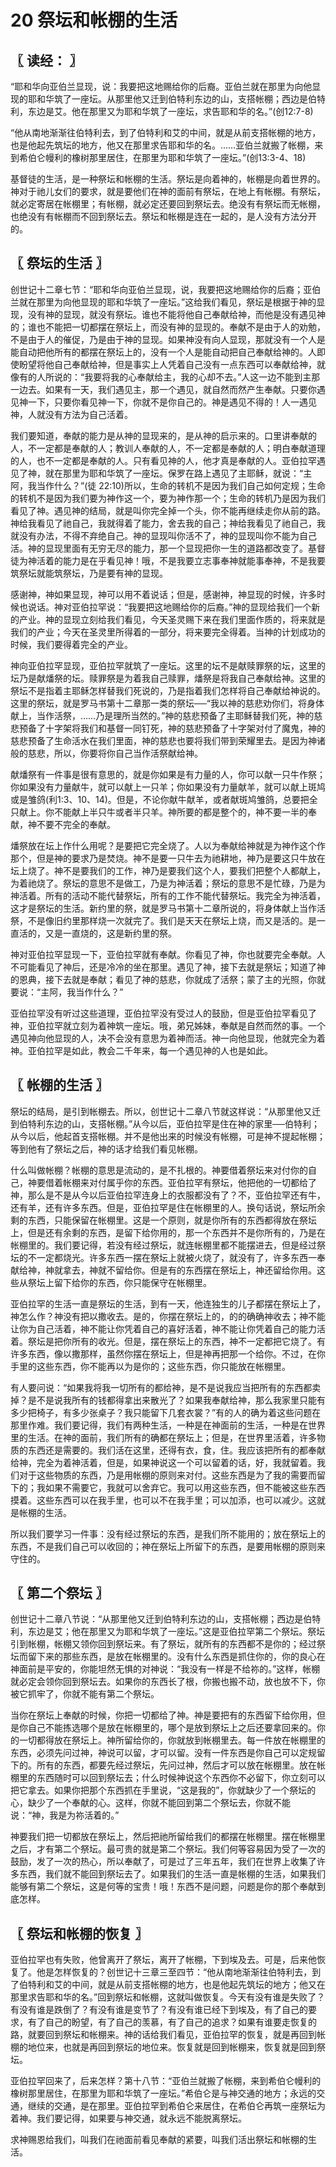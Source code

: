 # 20 祭坛和帐棚的生活



## 〖 读经： 〗

“耶和华向亚伯兰显现，说：我要把这地赐给你的后裔。亚伯兰就在那里为向他显现的耶和华筑了一座坛。从那里他又迁到伯特利东边的山，支搭帐棚；西边是伯特利，东边是艾。他在那里又为耶和华筑了一座坛，求告耶和华的名。”(创12:7-8)

“他从南地渐渐往伯特利去，到了伯特利和艾的中间，就是从前支搭帐棚的地方，也是他起先筑坛的地方，他又在那里求告耶和华的名。……亚伯兰就搬了帐棚，来到希伯仑幔利的橡树那里居住，在那里为耶和华筑了一座坛。”(创13:3-4、18)

基督徒的生活，是一种祭坛和帐棚的生活。祭坛是向着神的，帐棚是向着世界的。神对于祂儿女们的要求，就是要他们在神的面前有祭坛，在地上有帐棚。有祭坛，就必定寄居在帐棚里；有帐棚，就必定还要回到祭坛去。绝没有有祭坛而无帐棚，也绝没有有帐棚而不回到祭坛去。祭坛和帐棚是连在一起的，是人没有方法分开的。



## 〖 祭坛的生活 〗

创世记十二章七节：“耶和华向亚伯兰显现，说，我要把这地赐给你的后裔；亚伯兰就在那里为向他显现的耶和华筑了一座坛。”这给我们看见，祭坛是根据于神的显现，没有神的显现，就没有祭坛。谁也不能将他自己奉献给神，而他是没有遇见神的；谁也不能把一切都摆在祭坛上，而没有神的显现的。奉献不是由于人的劝勉，不是由于人的催促，乃是由于神的显现。如果神没有向人显现，那就没有一个人是能自动把他所有的都摆在祭坛上的，没有一个人是能自动把自己奉献给神的。人即使盼望将他自己奉献给神，但是事实上人凭着自己没有一点东西可以奉献给神，就像有的人所说的：“我要将我的心奉献给主，我的心却不去。”人这一边不能到主那一边去。如果有一天，我们遇见主，那一个遇见，就自然而然产生奉献。只要你遇见神一下，只要你看见神一下，你就不是你自己的。神是遇见不得的！人一遇见神，人就没有方法为自己活着。

我们要知道，奉献的能力是从神的显现来的，是从神的启示来的。口里讲奉献的人，不一定都是奉献的人；教训人奉献的人，不一定都是奉献的人；明白奉献道理的人，也不一定都是奉献的人。只有看见神的人，他才真是奉献的人。亚伯拉罕遇见了神，就在那里为耶和华筑了一座坛。保罗在路上遇见了主耶稣，就说：“主阿，我当作什么？”(徒 22:10)所以，生命的转机不是因为我们自己如何定规；生命的转机不是因为我们要为神作这一个，要为神作那一个；生命的转机乃是因为我们看见了神。遇见神的结局，就是叫你完全掉一个头，你不能再继续走你从前的路。神给我看见了祂自己，我就得着了能力，舍去我的自己；神给我看见了祂自己，我就没有办法，不得不弃绝自己。神的显现叫你活不了，神的显现叫你不能为自己活。神的显现里面有无穷无尽的能力，那一个显现把你一生的道路都改变了。基督徒为神活着的能力是在乎看见神！哦，不是我要立志事奉神就能事奉神，不是我要筑祭坛就能筑祭坛，乃是要有神的显现。

感谢神，神如果显现，神可以用不着说话；但是，感谢神，神显现的时候，许多时候也说话。神对亚伯拉罕说：“我要把这地赐给你的后裔。”神的显现给我们一个新的产业。神的显现立刻给我们看见，今天圣灵赐下来在我们里面作质的，将来就是我们的产业；今天在圣灵里所得着的一部分，将来要完全得着。当神的计划成功的时候，我们要得着完全的产业。

神向亚伯拉罕显现，亚伯拉罕就筑了一座坛。这里的坛不是献赎罪祭的坛，这里的坛乃是献燔祭的坛。赎罪祭是为着我自己赎罪，燔祭是将我自己奉献给神。这里的祭坛不是指着主耶稣怎样替我们死说的，乃是指着我们怎样将自己奉献给神说的。这里的祭坛，就是罗马书第十二章那一类的祭坛──“我以神的慈悲劝你们，将身体献上，当作活祭，……乃是理所当然的。”神的慈悲预备了主耶稣替我们死，神的慈悲预备了十字架将我们和基督一同钉死，神的慈悲预备了十字架对付了魔鬼，神的慈悲预备了生命活水在我们里面，神的慈悲也要将我们带到荣耀里去。是因为神诸般的慈悲，所以，你要将你自己当作活祭献给神。

献燔祭有一件事是很有意思的，就是你如果是有力量的人，你可以献一只牛作祭；你如果没有力量献牛，就可以献上一只羊；你如果没有力量献羊，就可以献上斑鸠或是雏鸽(利1:3、10、14)。但是，不论你献牛献羊，或者献斑鸠雏鸽，总要把全只献上。你不能献上半只牛或者半只羊。神所要的都是整个的，神不要一半的奉献，神不要不完全的奉献。

燔祭放在坛上作什么用呢？是要把它完全烧了。人以为奉献给神就是为神作这个作那个，但是神的要求乃是焚烧。神不是要一只牛去为祂耕地，神乃是要这只牛放在坛上烧了。神不是要我们的工作，神乃是要我们这个人，要我们把整个人都献上，为着祂烧了。祭坛的意思不是做工，乃是为神活着；祭坛的意思不是忙碌，乃是为神活着。所有的活动不能代替祭坛，所有的工作不能代替祭坛。我完全为神活着，这才是祭坛的生活。新约里的祭，就是罗马书第十二章所说的，将身体献上当作活祭，不是像旧约里那样烧一次就完了。我们是天天在祭坛上烧，而又是活的。是一直活的，又是一直烧的，这是新约里的祭。

神对亚伯拉罕显现一下，亚伯拉罕就有奉献。你看见了神，你也就要完全奉献。人不可能看见了神后，还是冷冷的坐在那里。遇见了神，接下去就是祭坛；知道了神的恩典，接下去就是奉献；看见了神的慈悲，你就成了活祭；蒙了主的光照，你就要说：“主阿，我当作什么？”

亚伯拉罕没有听过这些道理，亚伯拉罕没有受过人的鼓励，但是亚伯拉罕看见了神，亚伯拉罕就立刻为着神筑一座坛。哦，弟兄姊妹，奉献是自然而然的事。一个遇见神向他显现的人，决不会没有意思为着神而活。神一向他显现，他就完全为着神。亚伯拉罕是如此，教会二千年来，每一个遇见神的人也是如此。



## 〖 帐棚的生活 〗

祭坛的结局，是引到帐棚去。所以，创世记十二章八节就这样说：“从那里他又迁到伯特利东边的山，支搭帐棚。”从今以后，亚伯拉罕是住在神的家里──伯特利；从今以后，他起首支搭帐棚。并不是他出来的时候没有帐棚，可是神不提起帐棚；等到他有了祭坛之后，神的话才给我们看见帐棚。

什么叫做帐棚？帐棚的意思是流动的，是不扎根的。神要借着祭坛来对付你的自己，神要借着帐棚来对付属乎你的东西。亚伯拉罕有祭坛，他把他的一切都给了神，那么是不是从今以后亚伯拉罕连身上的衣服都没有了？不，亚伯拉罕还有牛，还有羊，还有许多东西。但是，亚伯拉罕是住在帐棚里的人。换句话说，祭坛所余剩的东西，只能保留在帐棚里。这是一个原则，就是你所有的东西都得放在祭坛上，但是还有余剩的东西，是留下给你用的，那一个东西并不是你所有的，乃是在帐棚里的。我们要记得，若没有经过祭坛，就连帐棚里都不能摆进去，但是经过祭坛的不一定都烧光。许多东西一摆在祭坛上就被火烧了，就没有了，许多东西一奉献给神，神就拿去，神就不留给你。但是有的东西摆在祭坛上，神还留给你用。这些从祭坛上留下给你的东西，你只能保守在帐棚里。

亚伯拉罕的生活一直是祭坛的生活，到有一天，他连独生的儿子都摆在祭坛上了，神怎么作？神没有把以撒收去。是的，你摆在祭坛上的，的的确确神收去；神不能让你为自己活着，神不能让你凭着自己的喜好活着，神不能让你凭着自己的能力活着。祭坛是把你所有的收光。但是，摆在祭坛上的东西，神不一定都把它烧了。有许多东西，像以撒那样，虽然你摆在祭坛上，但是神再把那一个给你。不过，在你手里的这些东西，你不能再以为是你的；这些东西，你只能放在帐棚里。

有人要问说：“如果我将我一切所有的都给神，是不是说我应当把所有的东西都卖掉？是不是说我所有的钱都得拿出来散光了？如果我奉献给神，那么我家里只能有多少把椅子，有多少张桌子？我只能留下几套衣裳？”有的人的确为着这些问题在那里作难。我们要记得，我们有两种生活，一种是在神面前的生活，一种是在世界里的生活。在神的面前，我们所有的确都在祭坛上；但是，在世界里活着，许多物质的东西还是需要的。我们活在这里，还得有衣，食，住。我应该把所有的都奉献给神，完全为着神活着，但是，如果神说这一个可以留着的话，好，我就留着。我们对于这些物质的东西，乃是用帐棚的原则来对付。这些东西是为了我的需要而留下的；我如果不需要它，我就可以舍弃它。我可以用这些东西，但不能被这些东西摸着。这些东西可以在我手里，也可以不在我手里；可以加添，也可以减少。这就是帐棚的生活。

所以我们要学习一件事：没有经过祭坛的东西，是我们所不能用的；放在祭坛上的东西，不是我们自己可以收回的；神在祭坛上所留下的东西，是要用帐棚的原则来守住的。



## 〖 第二个祭坛 〗

创世记十二章八节说：“从那里他又迁到伯特利东边的山，支搭帐棚；西边是伯特利，东边是艾；他在那里又为耶和华筑了一座坛。”这是亚伯拉罕第二个祭坛。祭坛引到帐棚，帐棚又领你回到祭坛来。有了祭坛，就所有的东西都不是你的；经过祭坛而留下来的那些东西，是放在帐棚里的。没有什么东西是抓住你的，你的良心在神面前是平安的，你能坦然无惧的对神说：“我没有一样是不给祢的。”这样，帐棚就必定会领你回到祭坛去。如果你的东西长了根，你搬也搬不动，放也放不下，你被它抓牢了，你就不能有第二个祭坛。

当你在祭坛上奉献的时候，你把一切都给了神。神是要把有的东西留下给你用，但是你自己不能拣选哪个是放在帐棚里的，哪个是放到祭坛上之后还要拿回来的。你的一切都得放在祭坛上。神所留给你的，你就放到帐棚里去。每一件放在帐棚里的东西，必须先问过神，神说可以留，才可以留。没有一件东西是你自己可以定规留下的。所有的东西，都要先经过祭坛，先问过神，然后才可以放在帐棚里。放在帐棚里的东西随时可以回到祭坛去；什么时候神说这个东西你不必留下，你立刻可以把它拿去。如果你把那个东西抓在手里说，“这是我的”，你就缺少了一个祭坛的心，缺少了一个奉献的心。这样，你就不能回到第二个祭坛去，你就不能说：“神，我是为祢活着的。”

神要我们把一切都放在祭坛上，然后把祂所留给我们的都摆在帐棚里。摆在帐棚里之后，才有第二个祭坛。最可贵的就是第二个祭坛。我们何等容易因为受了一次的鼓励，发了一次的热心，所以奉献了，可是过了三年五年，我们在世界上收集了许多东西，我们就不能回到祭坛去了。如果我们的生活一直是帐棚的生活，如果我们能够有第二个祭坛，这是何等的宝贵！哦！东西不是问题，问题是你的那个奉献到底怎样。



## 〖 祭坛和帐棚的恢复 〗

亚伯拉罕也有失败，他曾离开了祭坛，离开了帐棚，下到埃及去。可是，后来他恢复了。他是怎样恢复的？创世记十三章三至四节：“他从南地渐渐往伯特利去，到了伯特利和艾的中间，就是从前支搭帐棚的地方，也是他起先筑坛的地方；他又在那里求告耶和华的名。”回到祭坛和帐棚，这就叫做恢复。今天有没有谁是失败了？有没有谁是跌倒了？有没有谁是变节了？有没有谁已经下到埃及，有了自己的要求，有了自己的盼望，有了自己的羡慕，有了自己的追求？如果有谁要走恢复的路，就要回到祭坛和帐棚来。神的话给我们看见，亚伯拉罕的恢复，就是再回到帐棚的地位来，也就是再回到祭坛的地位来。恢复就是回到帐棚来，恢复就是回到祭坛。

亚伯拉罕回来了，后来怎样？第十八节：“亚伯兰就搬了帐棚，来到希伯仑幔利的橡树那里居住，在那里为耶和华筑了一座坛。”希伯仑是与神交通的地方；永远的交通，继续的交通，是在那里。亚伯拉罕到希伯仑来居住，在希伯仑再筑一座祭坛为着神。我们要记得，如果要与神交通，就永远不能脱离祭坛。

求神赐恩给我们，叫我们在祂面前看见奉献的紧要，叫我们活出祭坛和帐棚的生活。
